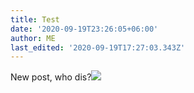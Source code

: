 ```yaml
---
title: Test
date: '2020-09-19T23:26:05+06:00'
author: ME
last_edited: '2020-09-19T17:27:03.343Z'
---
```

New post, who dis?![](img/119284459_2808845669392416_6044014028981983733_o.jpg)